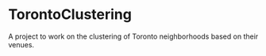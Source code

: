 # TorontoClustering
A project to work on the clustering of Toronto neighborhoods based on their venues. 
